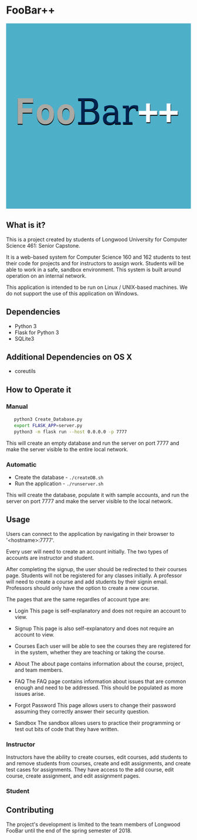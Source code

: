 # FooBar++

![alt text](static/logo.svg "FooBar++")

## What is it?
This is a project created by students of Longwood University for Computer Science 461: Senior Capstone.

It is a web-based system for Computer Science 160 and 162 students to test their code for projects and for instructors to assign work. Students will be able to work in a safe, sandbox environment. This system is built around operation on an internal network.

This application is intended to be run on Linux / UNIX-based machines. We do not support the use of this application on Windows.

## Dependencies
* Python 3
* Flask for Python 3
* SQLite3

## Additional Dependencies on OS X
* coreutils

## How to Operate it
### Manual
 ```bash
	python3 Create_Database.py
	export FLASK_APP=server.py
	python3 -m flask run --host 0.0.0.0 -p 7777
```
This will create an empty database and run the server on port 7777 and make the server visible to the entire local network.

### Automatic
* Create the database - `./createDB.sh`
* Run the application - `./runserver.sh`

This will create the database, populate it with sample accounts, and run the server on port 7777 and make the server visible to the local network.

## Usage
Users can connect to the application by navigating in their browser to '\<hostname\>:7777'. 

Every user will need to create an account initially. The two types of accounts are instructor and student. 

After completing the signup, the user should be redirected to their courses page. Students will not be registered for any classes initially. A professor will need to create a course and add students by their signin email. Professors should only have the option to create a new course.

The pages that are the same regardles of account type are:
* Login
	This page is self-explanatory and does not require an account to view.

* Signup
	This page is also self-explanatory and does not require an account to view.

* Courses
	Each user will be able to see the courses they are registered for in the system, whether they are teaching or taking the course.

* About
	The about page contains information about the course, project, and team members.

* FAQ
	The FAQ page contains information about issues that are common enough and need to be addressed. This should be populated as more issues arise.

* Forgot Password
	This page allows users to change their password assuming they correctly answer their security question.

* Sandbox
	The sandbox allows users to practice their programming or test out bits of code that they have written.

### Instructor
Instructors have the ability to create courses, edit courses, add students to and remove students from courses, create and edit assignments, and create test cases for assignments. They have access to the add course, edit course, create assignment, and edit assignment pages.

### Student


## Contributing
The project's development is limited to the team members of Longwood FooBar until the end of the spring semester of 2018.